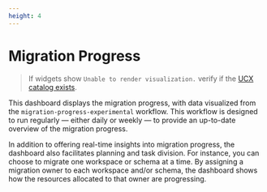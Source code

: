 ```yaml
---
height: 4
---
```


# Migration Progress

> If widgets show `Unable to render visualization.` verify if
> the [UCX catalog exists](https://github.com/databrickslabs/ucx?tab=readme-ov-file#create-ucx-catalog-command).

This dashboard displays the migration progress, with data visualized from the `migration-progress-experimental`
workflow. This workflow is designed to run regularly — either daily or weekly — to provide an up-to-date overview of the
migration progress.

In addition to offering real-time insights into migration progress, the dashboard also facilitates planning and task
division. For instance, you can choose to migrate one workspace or schema at a time. By assigning a migration owner to
each workspace and/or schema, the dashboard shows how the resources allocated to that owner are progressing.
